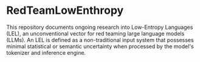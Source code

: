 # RedTeamLowEnthropy
This repository documents ongoing research into Low-Entropy Languages (LEL), an unconventional vector for red teaming large language models (LLMs). An LEL is defined as a non-traditional input system that possesses minimal statistical or semantic uncertainty when processed by the model's tokenizer and inference engine.

